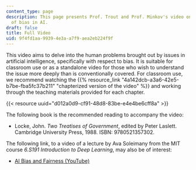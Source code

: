 ```yaml
---
content_type: page
description: This page presents Prof. Trout and Prof. Minkov's video on the problem
  of bias in AI.
draft: false
title: Full Video
uid: 9f4fd1aa-9939-4e3a-a7f9-aea2eb224f9f
---
```

This video aims to delve into the human problems brought out by issues in artificial intelligence, specifically with respect to bias. It is suitable for classroom use or as a standalone video for those who wish to understand the issue more deeply than is conventionally covered. For classroom use, we recommend watching the {{% resource_link "4a142dcb-a3a6-42e5-b7be-fba5fc37b211" "chapterized version of the video" %}} and working through the teaching materials provided for each chapter.

{{< resource uuid="d012a0d9-cf91-48d8-83be-e4e4be6cff8a" >}}

The following book is the recommended reading to accompany the video:

- Locke, John. *Two Treatises of Government*, edited by Peter Laslett. Cambridge University Press, 1988. ISBN: 9780521357302.

The following link, to a video of a lecture by Ava Soleimany from the MIT course *6.S191 Introduction to Deep Learning*, may also be of interest: 

- [AI Bias and Fairness (YouTube)](https://www.youtube.com/watch?v=wmyVODy_WD8&list=PLtBw6njQRU-rwp5__7C0oIVt26ZgjG9NI&index=18)